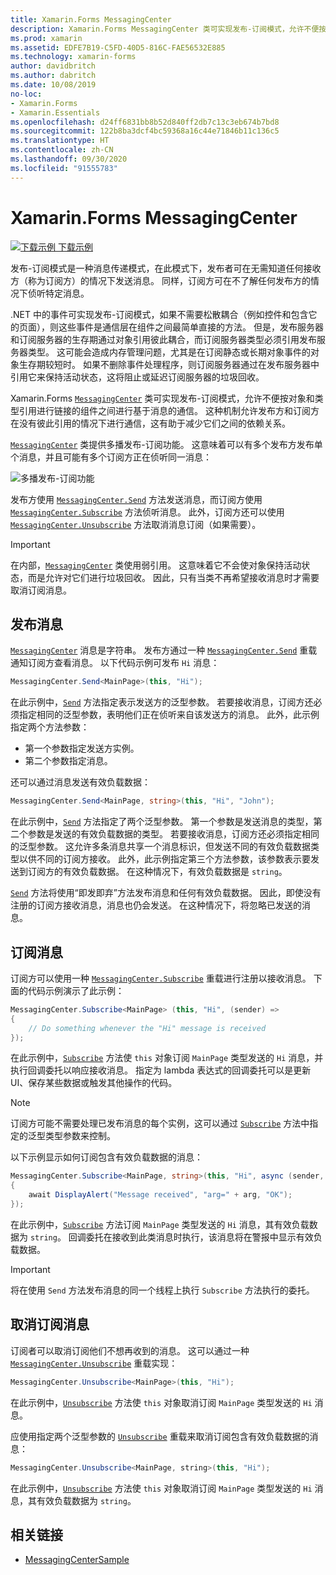 ```yaml
---
title: Xamarin.Forms MessagingCenter
description: Xamarin.Forms MessagingCenter 类可实现发布-订阅模式，允许不便按对象和类型引用进行链接的组件之间进行基于消息的通信。
ms.prod: xamarin
ms.assetid: EDFE7B19-C5FD-40D5-816C-FAE56532E885
ms.technology: xamarin-forms
author: davidbritch
ms.author: dabritch
ms.date: 10/08/2019
no-loc:
- Xamarin.Forms
- Xamarin.Essentials
ms.openlocfilehash: d24ff6831bb8b52d840ff2db7c13c3eb674b7bd8
ms.sourcegitcommit: 122b8ba3dcf4bc59368a16c44e71846b11c136c5
ms.translationtype: HT
ms.contentlocale: zh-CN
ms.lasthandoff: 09/30/2020
ms.locfileid: "91555783"
---
```

# <a name="no-locxamarinforms-messagingcenter"></a>Xamarin.Forms MessagingCenter

[![下载示例](~/media/shared/download.png) 下载示例](https://docs.microsoft.com/samples/xamarin/xamarin-forms-samples/usingmessagingcenter)

发布-订阅模式是一种消息传递模式，在此模式下，发布者可在无需知道任何接收方（称为订阅方）的情况下发送消息。 同样，订阅方可在不了解任何发布方的情况下侦听特定消息。

.NET 中的事件可实现发布-订阅模式，如果不需要松散耦合（例如控件和包含它的页面），则这些事件是通信层在组件之间最简单直接的方法。 但是，发布服务器和订阅服务器的生存期通过对象引用彼此耦合，而订阅服务器类型必须引用发布服务器类型。 这可能会造成内存管理问题，尤其是在订阅静态或长期对象事件的对象生存期较短时。 如果不删除事件处理程序，则订阅服务器通过在发布服务器中引用它来保持活动状态，这将阻止或延迟订阅服务器的垃圾回收。

Xamarin.Forms [`MessagingCenter`](xref:Xamarin.Forms.MessagingCenter) 类可实现发布-订阅模式，允许不便按对象和类型引用进行链接的组件之间进行基于消息的通信。 这种机制允许发布方和订阅方在没有彼此引用的情况下进行通信，这有助于减少它们之间的依赖关系。

[`MessagingCenter`](xref:Xamarin.Forms.MessagingCenter) 类提供多播发布-订阅功能。 这意味着可以有多个发布方发布单个消息，并且可能有多个订阅方正在侦听同一消息：

![多播发布-订阅功能](messaging-center-images/messaging-center.png)

发布方使用 [`MessagingCenter.Send`](xref:Xamarin.Forms.MessagingCenter.Send*) 方法发送消息，而订阅方使用 [`MessagingCenter.Subscribe`](xref:Xamarin.Forms.MessagingCenter.Subscribe*) 方法侦听消息。 此外，订阅方还可以使用 [`MessagingCenter.Unsubscribe`](xref:Xamarin.Forms.MessagingCenter.Unsubscribe*) 方法取消消息订阅（如果需要）。

> [!IMPORTANT]
> 在内部，[`MessagingCenter`](xref:Xamarin.Forms.MessagingCenter) 类使用弱引用。 这意味着它不会使对象保持活动状态，而是允许对它们进行垃圾回收。 因此，只有当类不再希望接收消息时才需要取消订阅消息。

## <a name="publish-a-message"></a>发布消息

[`MessagingCenter`](xref:Xamarin.Forms.MessagingCenter) 消息是字符串。 发布方通过一种 [`MessagingCenter.Send`](xref:Xamarin.Forms.MessagingCenter.Send*) 重载通知订阅方查看消息。 以下代码示例可发布 `Hi` 消息：

```csharp
MessagingCenter.Send<MainPage>(this, "Hi");
```

在此示例中，[`Send`](xref:Xamarin.Forms.MessagingCenter.Send*) 方法指定表示发送方的泛型参数。 若要接收消息，订阅方还必须指定相同的泛型参数，表明他们正在侦听来自该发送方的消息。 此外，此示例指定两个方法参数：

- 第一个参数指定发送方实例。
- 第二个参数指定消息。

还可以通过消息发送有效负载数据：

```csharp
MessagingCenter.Send<MainPage, string>(this, "Hi", "John");
```

在此示例中，[`Send`](xref:Xamarin.Forms.MessagingCenter.Send*) 方法指定了两个泛型参数。 第一个参数是发送消息的类型，第二个参数是发送的有效负载数据的类型。 若要接收消息，订阅方还必须指定相同的泛型参数。 这允许多条消息共享一个消息标识，但发送不同的有效负载数据类型以供不同的订阅方接收。 此外，此示例指定第三个方法参数，该参数表示要发送到订阅方的有效负载数据。 在这种情况下，有效负载数据是 `string`。

[`Send`](xref:Xamarin.Forms.MessagingCenter.Send*) 方法将使用“即发即弃”方法发布消息和任何有效负载数据。 因此，即使没有注册的订阅方接收消息，消息也仍会发送。 在这种情况下，将忽略已发送的消息。

## <a name="subscribe-to-a-message"></a>订阅消息

订阅方可以使用一种 [`MessagingCenter.Subscribe`](xref:Xamarin.Forms.MessagingCenter.Subscribe*) 重载进行注册以接收消息。 下面的代码示例演示了此示例：

```csharp
MessagingCenter.Subscribe<MainPage> (this, "Hi", (sender) =>
{
    // Do something whenever the "Hi" message is received
});
```

在此示例中，[`Subscribe`](xref:Xamarin.Forms.MessagingCenter.Subscribe*) 方法使 `this` 对象订阅 `MainPage` 类型发送的 `Hi` 消息，并执行回调委托以响应接收消息。 指定为 lambda 表达式的回调委托可以是更新 UI、保存某些数据或触发其他操作的代码。

> [!NOTE]
> 订阅方可能不需要处理已发布消息的每个实例，这可以通过 [`Subscribe`](xref:Xamarin.Forms.MessagingCenter.Subscribe*) 方法中指定的泛型类型参数来控制。

以下示例显示如何订阅包含有效负载数据的消息：

```csharp
MessagingCenter.Subscribe<MainPage, string>(this, "Hi", async (sender, arg) =>
{
    await DisplayAlert("Message received", "arg=" + arg, "OK");
});
```

在此示例中，[`Subscribe`](xref:Xamarin.Forms.MessagingCenter.Subscribe*) 方法订阅 `MainPage` 类型发送的 `Hi` 消息，其有效负载数据为 `string`。 回调委托在接收到此类消息时执行，该消息将在警报中显示有效负载数据。

> [!IMPORTANT]
> 将在使用 `Send` 方法发布消息的同一个线程上执行 `Subscribe` 方法执行的委托。

## <a name="unsubscribe-from-a-message"></a>取消订阅消息

订阅者可以取消订阅他们不想再收到的消息。 这可以通过一种 [`MessagingCenter.Unsubscribe`](xref:Xamarin.Forms.MessagingCenter.Unsubscribe*) 重载实现：

```csharp
MessagingCenter.Unsubscribe<MainPage>(this, "Hi");
```

在此示例中，[`Unsubscribe`](xref:Xamarin.Forms.MessagingCenter.Unsubscribe*) 方法使 `this` 对象取消订阅 `MainPage` 类型发送的 `Hi` 消息。

应使用指定两个泛型参数的 [`Unsubscribe`](xref:Xamarin.Forms.MessagingCenter.Unsubscribe*) 重载来取消订阅包含有效负载数据的消息：

```csharp
MessagingCenter.Unsubscribe<MainPage, string>(this, "Hi");
```

在此示例中，[`Unsubscribe`](xref:Xamarin.Forms.MessagingCenter.Unsubscribe*) 方法使 `this` 对象取消订阅 `MainPage` 类型发送的 `Hi` 消息，其有效负载数据为 `string`。

## <a name="related-links"></a>相关链接

- [MessagingCenterSample](/samples/xamarin/xamarin-forms-samples/usingmessagingcenter)